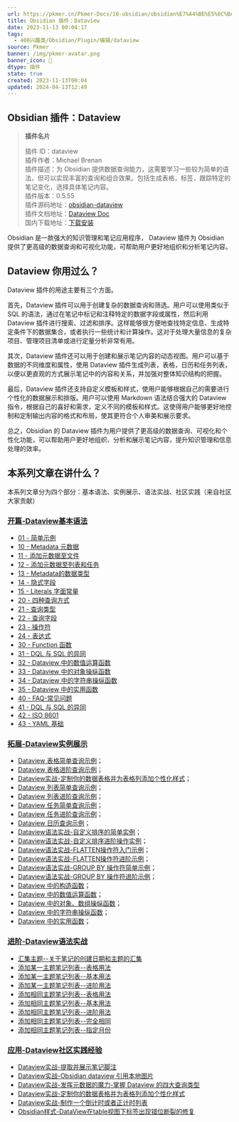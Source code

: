 ```yaml
---
url: https://pkmer.cn/Pkmer-Docs/10-obsidian/obsidian%E7%A4%BE%E5%8C%BA%E6%8F%92%E4%BB%B6/dataview/dataview/
title: Obsidian 插件：Dataview
date: 2023-11-13 00:04:17
tags:
  - 400兴趣类/Obsidian/Plugin/编辑/dataview
source: Pkmer
banner: /img/pkmer-avatar.png
banner_icon: 🔖
dtype: 插件
state: true
created: 2023-11-13T00:04
updated: 2024-04-13T12:49
---
```


## Obsidian 插件：Dataview

> **插件名片**
> 
> 插件 ID：dataview  
> 插件作者：Michael Brenan  
> 插件描述：为 Obsidian 提供数据查询能力，这需要学习一些较为简单的语法，但可以实现丰富的查询和组合效果。包括生成表格，标签，跟踪特定的笔记变化，选择具体笔记内容。  
> 插件版本：0.5.55  
> 插件源码地址：[obsidian-dataview](https://github.com/blacksmithgu/obsidian-dataview)  
> 插件文档地址：[Dataview Doc](https://blacksmithgu.github.io/obsidian-dataview/)  
> 国内下载地址：[下载安装](https://pkmer.cn/products/plugin/pluginMarket/?dataview)

Obsidian 是一款强大的知识管理和笔记应用程序， Dataview 插件为 Obsidian 提供了更高级的数据查询和可视化功能，可帮助用户更好地组织和分析笔记内容。

## Dataview 你用过么？

Dataview 插件的用途主要有三个方面。

首先，Dataview 插件可以用于创建复杂的数据查询和筛选。用户可以使用类似于 SQL 的语法，通过在笔记中标记和注释特定的数据字段或属性，然后利用 Dataview 插件进行搜索、过滤和排序。这样能够很方便地查找特定信息、生成特定条件下的数据集合，或者执行一些统计和计算操作。这对于处理大量信息的复杂项目、管理项目清单或进行定量分析非常有用。

其次，Dataview 插件还可以用于创建和展示笔记内容的动态视图。用户可以基于数据的不同维度和属性，使用 Dataview 插件生成列表，表格，日历和任务列表，以便以更直观的方式展示笔记中的内容和关系，并加强对整体知识结构的把握。

最后，Dataview 插件还支持自定义模板和样式，使用户能够根据自己的需要进行个性化的数据展示和排版。用户可以使用 Markdown 语法结合强大的 Dataview 指令，根据自己的喜好和需求，定义不同的模板和样式。这使得用户能够更好地控制和定制输出内容的格式和布局，使其更符合个人审美和展示要求。

总之，Obsidian 的 Dataview 插件为用户提供了更高级的数据查询、可视化和个性化功能，可以帮助用户更好地组织、分析和展示笔记内容，提升知识管理和信息处理的效率。

## 本系列文章在讲什么？

本系列文章分为四个部分：基本语法、实例展示、语法实战、社区实践（来自社区大家贡献）

### [开篇-Dataview基本语法](https://pkmer.cn/Pkmer-Docs/10-obsidian/obsidian%E7%A4%BE%E5%8C%BA%E6%8F%92%E4%BB%B6/dataview/dataview%E5%9F%BA%E6%9C%AC%E8%AF%AD%E6%B3%95/dataview%E5%9F%BA%E6%9C%AC%E8%AF%AD%E6%B3%95)

-   [01 - 简单示例](https://pkmer.cn/Pkmer-Docs/10-obsidian/obsidian%E7%A4%BE%E5%8C%BA%E6%8F%92%E4%BB%B6/dataview/dataview%E5%9F%BA%E6%9C%AC%E8%AF%AD%E6%B3%95/01---%E7%AE%80%E5%8D%95%E7%A4%BA%E4%BE%8B)
-   [10 - Metadata 元数据](https://pkmer.cn/Pkmer-Docs/10-obsidian/obsidian%E7%A4%BE%E5%8C%BA%E6%8F%92%E4%BB%B6/dataview/dataview%E5%9F%BA%E6%9C%AC%E8%AF%AD%E6%B3%95/10---metadata-%E5%85%83%E6%95%B0%E6%8D%AE)
-   [11 - 添加元数据至文件](https://pkmer.cn/Pkmer-Docs/10-obsidian/obsidian%E7%A4%BE%E5%8C%BA%E6%8F%92%E4%BB%B6/dataview/dataview%E5%9F%BA%E6%9C%AC%E8%AF%AD%E6%B3%95/11---%E6%B7%BB%E5%8A%A0%E5%85%83%E6%95%B0%E6%8D%AE%E8%87%B3%E6%96%87%E4%BB%B6)
-   [12 - 添加元数据至列表和任务](https://pkmer.cn/Pkmer-Docs/10-obsidian/obsidian%E7%A4%BE%E5%8C%BA%E6%8F%92%E4%BB%B6/dataview/dataview%E5%9F%BA%E6%9C%AC%E8%AF%AD%E6%B3%95/12---%E6%B7%BB%E5%8A%A0%E5%85%83%E6%95%B0%E6%8D%AE%E8%87%B3%E5%88%97%E8%A1%A8%E5%92%8C%E4%BB%BB%E5%8A%A1)
-   [13 - Metadata的数据类型](https://pkmer.cn/Pkmer-Docs/10-obsidian/obsidian%E7%A4%BE%E5%8C%BA%E6%8F%92%E4%BB%B6/dataview/dataview%E5%9F%BA%E6%9C%AC%E8%AF%AD%E6%B3%95/13---metadata%E7%9A%84%E6%95%B0%E6%8D%AE%E7%B1%BB%E5%9E%8B)
-   [14 - 隐式字段](https://pkmer.cn/Pkmer-Docs/10-obsidian/obsidian%E7%A4%BE%E5%8C%BA%E6%8F%92%E4%BB%B6/dataview/dataview%E5%9F%BA%E6%9C%AC%E8%AF%AD%E6%B3%95/14---%E9%9A%90%E5%BC%8F%E5%AD%97%E6%AE%B5)
-   [15 - Literals 字面常量](https://pkmer.cn/Pkmer-Docs/10-obsidian/obsidian%E7%A4%BE%E5%8C%BA%E6%8F%92%E4%BB%B6/dataview/dataview%E5%9F%BA%E6%9C%AC%E8%AF%AD%E6%B3%95/15---literals-%E5%AD%97%E9%9D%A2%E5%B8%B8%E9%87%8F)
-   [20 - 四种查询方式](https://pkmer.cn/Pkmer-Docs/10-obsidian/obsidian%E7%A4%BE%E5%8C%BA%E6%8F%92%E4%BB%B6/dataview/dataview%E5%9F%BA%E6%9C%AC%E8%AF%AD%E6%B3%95/20---%E5%9B%9B%E7%A7%8D%E6%9F%A5%E8%AF%A2%E6%96%B9%E5%BC%8F)
-   [21 - 查询类型](https://pkmer.cn/Pkmer-Docs/10-obsidian/obsidian%E7%A4%BE%E5%8C%BA%E6%8F%92%E4%BB%B6/dataview/dataview%E5%9F%BA%E6%9C%AC%E8%AF%AD%E6%B3%95/21---%E6%9F%A5%E8%AF%A2%E7%B1%BB%E5%9E%8B)
-   [22 - 查询字段](https://pkmer.cn/Pkmer-Docs/10-obsidian/obsidian%E7%A4%BE%E5%8C%BA%E6%8F%92%E4%BB%B6/dataview/dataview%E5%9F%BA%E6%9C%AC%E8%AF%AD%E6%B3%95/22---%E6%9F%A5%E8%AF%A2%E5%AD%97%E6%AE%B5)
-   [23 - 操作符](https://pkmer.cn/Pkmer-Docs/10-obsidian/obsidian%E7%A4%BE%E5%8C%BA%E6%8F%92%E4%BB%B6/dataview/dataview%E5%9F%BA%E6%9C%AC%E8%AF%AD%E6%B3%95/23---%E6%93%8D%E4%BD%9C%E7%AC%A6)
-   [24 - 表达式](https://pkmer.cn/Pkmer-Docs/10-obsidian/obsidian%E7%A4%BE%E5%8C%BA%E6%8F%92%E4%BB%B6/dataview/dataview%E5%9F%BA%E6%9C%AC%E8%AF%AD%E6%B3%95/24---%E8%A1%A8%E8%BE%BE%E5%BC%8F)
-   [30 - Function 函数](https://pkmer.cn/Pkmer-Docs/10-obsidian/obsidian%E7%A4%BE%E5%8C%BA%E6%8F%92%E4%BB%B6/dataview/dataview%E5%9F%BA%E6%9C%AC%E8%AF%AD%E6%B3%95/30---function-%E5%87%BD%E6%95%B0)
-   [31 - DQL 与 SQL 的异同](https://pkmer.cn/Pkmer-Docs/10-obsidian/obsidian%E7%A4%BE%E5%8C%BA%E6%8F%92%E4%BB%B6/dataview/dataview%E5%9F%BA%E6%9C%AC%E8%AF%AD%E6%B3%95/31---dql-%E4%B8%8E-sql-%E7%9A%84%E5%BC%82%E5%90%8C)
-   [32 - Dataview 中的数值运算函数](https://pkmer.cn/Pkmer-Docs/10-obsidian/obsidian%E7%A4%BE%E5%8C%BA%E6%8F%92%E4%BB%B6/dataview/dataview%E5%9F%BA%E6%9C%AC%E8%AF%AD%E6%B3%95/32---dataview-%E4%B8%AD%E7%9A%84%E6%95%B0%E5%80%BC%E8%BF%90%E7%AE%97%E5%87%BD%E6%95%B0)
-   [33 - Dataview 中的对象操纵函数](https://pkmer.cn/Pkmer-Docs/10-obsidian/obsidian%E7%A4%BE%E5%8C%BA%E6%8F%92%E4%BB%B6/dataview/dataview%E5%9F%BA%E6%9C%AC%E8%AF%AD%E6%B3%95/33---dataview-%E4%B8%AD%E7%9A%84%E5%AF%B9%E8%B1%A1%E6%93%8D%E7%BA%B5%E5%87%BD%E6%95%B0)
-   [34 - Dataview 中的字符串操纵函数](https://pkmer.cn/Pkmer-Docs/10-obsidian/obsidian%E7%A4%BE%E5%8C%BA%E6%8F%92%E4%BB%B6/dataview/dataview%E5%9F%BA%E6%9C%AC%E8%AF%AD%E6%B3%95/34---dataview-%E4%B8%AD%E7%9A%84%E5%AD%97%E7%AC%A6%E4%B8%B2%E6%93%8D%E7%BA%B5%E5%87%BD%E6%95%B0)
-   [35 - Dataview 中的实用函数](https://pkmer.cn/Pkmer-Docs/10-obsidian/obsidian%E7%A4%BE%E5%8C%BA%E6%8F%92%E4%BB%B6/dataview/dataview%E5%9F%BA%E6%9C%AC%E8%AF%AD%E6%B3%95/35---dataview-%E4%B8%AD%E7%9A%84%E5%AE%9E%E7%94%A8%E5%87%BD%E6%95%B0)
-   [40 - FAQ-常见问题](https://pkmer.cn/Pkmer-Docs/10-obsidian/obsidian%E7%A4%BE%E5%8C%BA%E6%8F%92%E4%BB%B6/dataview/dataview%E5%9F%BA%E6%9C%AC%E8%AF%AD%E6%B3%95/40---faq-%E5%B8%B8%E8%A7%81%E9%97%AE%E9%A2%98)
-   [41 - DQL 与 SQL 的异同](https://pkmer.cn/Pkmer-Docs/10-obsidian/obsidian%E7%A4%BE%E5%8C%BA%E6%8F%92%E4%BB%B6/dataview/dataview%E5%9F%BA%E6%9C%AC%E8%AF%AD%E6%B3%95/41---dql-%E4%B8%8E-sql-%E7%9A%84%E5%BC%82%E5%90%8C)
-   [42 - ISO 8601](https://pkmer.cn/Pkmer-Docs/10-obsidian/obsidian%E7%A4%BE%E5%8C%BA%E6%8F%92%E4%BB%B6/dataview/dataview%E5%9F%BA%E6%9C%AC%E8%AF%AD%E6%B3%95/42---iso-8601)
-   [43 - YAML 基础](https://pkmer.cn/Pkmer-Docs/10-obsidian/obsidian%E7%A4%BE%E5%8C%BA%E6%8F%92%E4%BB%B6/dataview/dataview%E5%9F%BA%E6%9C%AC%E8%AF%AD%E6%B3%95/43---yaml-%E5%9F%BA%E7%A1%80)

### [拓展-Dataview实例展示](https://pkmer.cn/Pkmer-Docs%E4%BE%8B%E5%B1%95%E7%A4%BA)

-   [Dataview 表格简单查询示例](https://pkmer.cn/Pkmer-Docs/10-obsidian/obsidian%E7%A4%BE%E5%8C%BA%E6%8F%92%E4%BB%B6/dataview/dataview%E8%AF%AD%E6%B3%95%E5%AE%9E%E6%88%98/dataview-%E8%A1%A8%E6%A0%BC%E7%AE%80%E5%8D%95%E6%9F%A5%E8%AF%A2%E7%A4%BA%E4%BE%8B)；
-   [Dataview 表格进阶查询示例](https://pkmer.cn/Pkmer-Docs/10-obsidian/obsidian%E7%A4%BE%E5%8C%BA%E6%8F%92%E4%BB%B6/dataview/dataview%E8%AF%AD%E6%B3%95%E5%AE%9E%E6%88%98/dataview-%E8%A1%A8%E6%A0%BC%E8%BF%9B%E9%98%B6%E6%9F%A5%E8%AF%A2%E7%A4%BA%E4%BE%8B)；
-   [Dataview实战-定制你的数据表格并为表格列添加个性化样式](https://pkmer.cn/Pkmer-Docs/10-obsidian/obsidian%E7%A4%BE%E5%8C%BA%E6%8F%92%E4%BB%B6/dataview/dataview%E7%A4%BE%E5%8C%BA%E5%AE%9E%E8%B7%B5%E7%BB%8F%E9%AA%8C/dataview%E5%AE%9E%E6%88%98-%E5%AE%9A%E5%88%B6%E4%BD%A0%E7%9A%84%E6%95%B0%E6%8D%AE%E8%A1%A8%E6%A0%BC%E5%B9%B6%E4%B8%BA%E8%A1%A8%E6%A0%BC%E5%88%97%E6%B7%BB%E5%8A%A0%E4%B8%AA%E6%80%A7%E5%8C%96%E6%A0%B7%E5%BC%8F)；
-   [Dataview 列表简单查询示例](https://pkmer.cn/Pkmer-Docs/10-obsidian/obsidian%E7%A4%BE%E5%8C%BA%E6%8F%92%E4%BB%B6/dataview/dataview%E8%AF%AD%E6%B3%95%E5%AE%9E%E6%88%98/dataview-%E5%88%97%E8%A1%A8%E7%AE%80%E5%8D%95%E6%9F%A5%E8%AF%A2%E7%A4%BA%E4%BE%8B)；
-   [Dataview 列表进阶查询示例](https://pkmer.cn/Pkmer-Docs/10-obsidian/obsidian%E7%A4%BE%E5%8C%BA%E6%8F%92%E4%BB%B6/dataview/dataview%E8%AF%AD%E6%B3%95%E5%AE%9E%E6%88%98/dataview-%E5%88%97%E8%A1%A8%E8%BF%9B%E9%98%B6%E6%9F%A5%E8%AF%A2%E7%A4%BA%E4%BE%8B)；
-   [Dataview 任务简单查询示例](https://pkmer.cn/Pkmer-Docs/10-obsidian/obsidian%E7%A4%BE%E5%8C%BA%E6%8F%92%E4%BB%B6/dataview/dataview%E8%AF%AD%E6%B3%95%E5%AE%9E%E6%88%98/dataview-%E4%BB%BB%E5%8A%A1%E7%AE%80%E5%8D%95%E6%9F%A5%E8%AF%A2%E7%A4%BA%E4%BE%8B)；
-   [Dataview 任务进阶查询示例](https://pkmer.cn/Pkmer-Docs/10-obsidian/obsidian%E7%A4%BE%E5%8C%BA%E6%8F%92%E4%BB%B6/dataview/dataview%E8%AF%AD%E6%B3%95%E5%AE%9E%E6%88%98/dataview-%E4%BB%BB%E5%8A%A1%E8%BF%9B%E9%98%B6%E6%9F%A5%E8%AF%A2%E7%A4%BA%E4%BE%8B)；
-   [Dataview 日历查询示例](https://pkmer.cn/Pkmer-Docs/10-obsidian/obsidian%E7%A4%BE%E5%8C%BA%E6%8F%92%E4%BB%B6/dataview/dataview%E8%AF%AD%E6%B3%95%E5%AE%9E%E6%88%98/dataview-%E6%97%A5%E5%8E%86%E6%9F%A5%E8%AF%A2%E7%A4%BA%E4%BE%8B)；
-   [Dataview语法实战-自定义排序的简单实例](https://pkmer.cn/Pkmer-Docs/10-obsidian/obsidian%E7%A4%BE%E5%8C%BA%E6%8F%92%E4%BB%B6/dataview/dataview%E8%AF%AD%E6%B3%95%E5%AE%9E%E6%88%98/dataview%E8%AF%AD%E6%B3%95%E5%AE%9E%E6%88%98-%E8%87%AA%E5%AE%9A%E4%B9%89%E6%8E%92%E5%BA%8F%E7%9A%84%E7%AE%80%E5%8D%95%E5%AE%9E%E4%BE%8B)；
-   [Dataview语法实战-自定义排序进阶操作实例](https://pkmer.cn/Pkmer-Docs/10-obsidian/obsidian%E7%A4%BE%E5%8C%BA%E6%8F%92%E4%BB%B6/dataview/dataview%E8%AF%AD%E6%B3%95%E5%AE%9E%E6%88%98/dataview%E8%AF%AD%E6%B3%95%E5%AE%9E%E6%88%98-%E8%87%AA%E5%AE%9A%E4%B9%89%E6%8E%92%E5%BA%8F%E8%BF%9B%E9%98%B6%E6%93%8D%E4%BD%9C%E5%AE%9E%E4%BE%8B)；
-   [Dataview语法实战-FLATTEN操作符入门示例](https://pkmer.cn/Pkmer-Docs/10-obsidian/obsidian%E7%A4%BE%E5%8C%BA%E6%8F%92%E4%BB%B6/dataview/dataview%E8%AF%AD%E6%B3%95%E5%AE%9E%E6%88%98/dataview%E8%AF%AD%E6%B3%95%E5%AE%9E%E6%88%98-flatten%E6%93%8D%E4%BD%9C%E7%AC%A6%E5%85%A5%E9%97%A8%E7%A4%BA%E4%BE%8B)；
-   [Dataview语法实战-FLATTEN操作符进阶示例](https://pkmer.cn/Pkmer-Docs/10-obsidian/obsidian%E7%A4%BE%E5%8C%BA%E6%8F%92%E4%BB%B6/dataview/dataview%E8%AF%AD%E6%B3%95%E5%AE%9E%E6%88%98/dataview%E8%AF%AD%E6%B3%95%E5%AE%9E%E6%88%98-flatten%E6%93%8D%E4%BD%9C%E7%AC%A6%E8%BF%9B%E9%98%B6%E7%A4%BA%E4%BE%8B)；
-   [Dataview语法实战-GROUP BY 操作符简单示例](https://pkmer.cn/Pkmer-Docs/10-obsidian/obsidian%E7%A4%BE%E5%8C%BA%E6%8F%92%E4%BB%B6/dataview/dataview%E8%AF%AD%E6%B3%95%E5%AE%9E%E6%88%98/dataview%E8%AF%AD%E6%B3%95%E5%AE%9E%E6%88%98-group-by-%E6%93%8D%E4%BD%9C%E7%AC%A6%E7%AE%80%E5%8D%95%E7%A4%BA%E4%BE%8B)；
-   [Dataview语法实战-GROUP BY 操作符进阶示例](https://pkmer.cn/Pkmer-Docs/10-obsidian/obsidian%E7%A4%BE%E5%8C%BA%E6%8F%92%E4%BB%B6/dataview/dataview%E8%AF%AD%E6%B3%95%E5%AE%9E%E6%88%98/dataview%E8%AF%AD%E6%B3%95%E5%AE%9E%E6%88%98-group-by-%E6%93%8D%E4%BD%9C%E7%AC%A6%E8%BF%9B%E9%98%B6%E7%A4%BA%E4%BE%8B)；
-   [Dataview 中的构造函数](https://pkmer.cn/Pkmer-Docs/10-obsidian/obsidian%E7%A4%BE%E5%8C%BA%E6%8F%92%E4%BB%B6/dataview/dataview%E5%9F%BA%E6%9C%AC%E8%AF%AD%E6%B3%95/31---dataview-%E4%B8%AD%E7%9A%84%E6%9E%84%E9%80%A0%E5%87%BD%E6%95%B0)；
-   [Dataview 中的数值运算函数](https://pkmer.cn/Pkmer-Docs/10-obsidian/obsidian%E7%A4%BE%E5%8C%BA%E6%8F%92%E4%BB%B6/dataview/dataview%E5%9F%BA%E6%9C%AC%E8%AF%AD%E6%B3%95/32---dataview-%E4%B8%AD%E7%9A%84%E6%95%B0%E5%80%BC%E8%BF%90%E7%AE%97%E5%87%BD%E6%95%B0)；
-   [Dataview 中的对象、数组操纵函数](https://pkmer.cn/Pkmer-Docs/10-obsidian/obsidian%E7%A4%BE%E5%8C%BA%E6%8F%92%E4%BB%B6/dataview/dataview%E5%9F%BA%E6%9C%AC%E8%AF%AD%E6%B3%95/33---dataview-%E4%B8%AD%E7%9A%84%E5%AF%B9%E8%B1%A1%E6%93%8D%E7%BA%B5%E5%87%BD%E6%95%B0)；
-   [Dataview 中的字符串操纵函数](https://pkmer.cn/Pkmer-Docs/10-obsidian/obsidian%E7%A4%BE%E5%8C%BA%E6%8F%92%E4%BB%B6/dataview/dataview%E5%9F%BA%E6%9C%AC%E8%AF%AD%E6%B3%95/34---dataview-%E4%B8%AD%E7%9A%84%E5%AD%97%E7%AC%A6%E4%B8%B2%E6%93%8D%E7%BA%B5%E5%87%BD%E6%95%B0)；
-   [Dataview 中的实用函数](https://pkmer.cn/Pkmer-Docs/10-obsidian/obsidian%E7%A4%BE%E5%8C%BA%E6%8F%92%E4%BB%B6/dataview/dataview%E5%9F%BA%E6%9C%AC%E8%AF%AD%E6%B3%95/35---dataview-%E4%B8%AD%E7%9A%84%E5%AE%9E%E7%94%A8%E5%87%BD%E6%95%B0)；

### [进阶-Dataview语法实战](https://pkmer.cn/Pkmer-Docs/10-obsidian/obsidian%E7%A4%BE%E5%8C%BA%E6%8F%92%E4%BB%B6/dataview/dataview%E8%AF%AD%E6%B3%95%E5%AE%9E%E6%88%98/dataview%E8%AF%AD%E6%B3%95%E5%AE%9E%E6%88%98)

-   [汇集主题--关于笔记的创建日期和主题的汇集](https://pkmer.cn/Pkmer-Docs/10-obsidian/obsidian%E7%A4%BE%E5%8C%BA%E6%8F%92%E4%BB%B6/dataview/dataview%E8%AF%AD%E6%B3%95%E5%AE%9E%E6%88%98/%E6%B1%87%E9%9B%86%E4%B8%BB%E9%A2%98--%E5%85%B3%E4%BA%8E%E7%AC%94%E8%AE%B0%E7%9A%84%E5%88%9B%E5%BB%BA%E6%97%A5%E6%9C%9F%E5%92%8C%E4%B8%BB%E9%A2%98%E7%9A%84%E6%B1%87%E9%9B%86)
-   [添加某一主题笔记列表--表格用法](https://pkmer.cn/Pkmer-Docs/10-obsidian/obsidian%E7%A4%BE%E5%8C%BA%E6%8F%92%E4%BB%B6/dataview/dataview%E8%AF%AD%E6%B3%95%E5%AE%9E%E6%88%98/%E6%B7%BB%E5%8A%A0%E6%9F%90%E4%B8%80%E4%B8%BB%E9%A2%98%E7%AC%94%E8%AE%B0%E5%88%97%E8%A1%A8--%E8%A1%A8%E6%A0%BC%E7%94%A8%E6%B3%95)
-   [添加某一主题笔记列表--基本用法](https://pkmer.cn/Pkmer-Docs/10-obsidian/obsidian%E7%A4%BE%E5%8C%BA%E6%8F%92%E4%BB%B6/dataview/dataview%E8%AF%AD%E6%B3%95%E5%AE%9E%E6%88%98/%E6%B7%BB%E5%8A%A0%E6%9F%90%E4%B8%80%E4%B8%BB%E9%A2%98%E7%AC%94%E8%AE%B0%E5%88%97%E8%A1%A8--%E5%9F%BA%E6%9C%AC%E7%94%A8%E6%B3%95)
-   [添加某一主题笔记列表--进阶用法](https://pkmer.cn/Pkmer-Docs/10-obsidian/obsidian%E7%A4%BE%E5%8C%BA%E6%8F%92%E4%BB%B6/dataview/dataview%E8%AF%AD%E6%B3%95%E5%AE%9E%E6%88%98/%E6%B7%BB%E5%8A%A0%E6%9F%90%E4%B8%80%E4%B8%BB%E9%A2%98%E7%AC%94%E8%AE%B0%E5%88%97%E8%A1%A8--%E8%BF%9B%E9%98%B6%E7%94%A8%E6%B3%95)
-   [添加相同主题笔记列表--表格用法](https://pkmer.cn/Pkmer-Docs/10-obsidian/obsidian%E7%A4%BE%E5%8C%BA%E6%8F%92%E4%BB%B6/dataview/dataview%E8%AF%AD%E6%B3%95%E5%AE%9E%E6%88%98/%E6%B7%BB%E5%8A%A0%E7%9B%B8%E5%90%8C%E4%B8%BB%E9%A2%98%E7%AC%94%E8%AE%B0%E5%88%97%E8%A1%A8--%E8%A1%A8%E6%A0%BC%E7%94%A8%E6%B3%95)
-   [添加相同主题笔记列表--基本用法](https://pkmer.cn/Pkmer-Docs/10-obsidian/obsidian%E7%A4%BE%E5%8C%BA%E6%8F%92%E4%BB%B6/dataview/dataview%E8%AF%AD%E6%B3%95%E5%AE%9E%E6%88%98/%E6%B7%BB%E5%8A%A0%E7%9B%B8%E5%90%8C%E4%B8%BB%E9%A2%98%E7%AC%94%E8%AE%B0%E5%88%97%E8%A1%A8--%E5%9F%BA%E6%9C%AC%E7%94%A8%E6%B3%95)
-   [添加相同主题笔记列表--进阶用法](https://pkmer.cn/Pkmer-Docs/10-obsidian/obsidian%E7%A4%BE%E5%8C%BA%E6%8F%92%E4%BB%B6/dataview/dataview%E8%AF%AD%E6%B3%95%E5%AE%9E%E6%88%98/%E6%B7%BB%E5%8A%A0%E7%9B%B8%E5%90%8C%E4%B8%BB%E9%A2%98%E7%AC%94%E8%AE%B0%E5%88%97%E8%A1%A8--%E8%BF%9B%E9%98%B6%E7%94%A8%E6%B3%95)
-   [添加相同主题笔记列表--完全相同](https://pkmer.cn/Pkmer-Docs/10-obsidian/obsidian%E7%A4%BE%E5%8C%BA%E6%8F%92%E4%BB%B6/dataview/dataview%E8%AF%AD%E6%B3%95%E5%AE%9E%E6%88%98/%E6%B7%BB%E5%8A%A0%E7%9B%B8%E5%90%8C%E4%B8%BB%E9%A2%98%E7%AC%94%E8%AE%B0%E5%88%97%E8%A1%A8--%E5%AE%8C%E5%85%A8%E7%9B%B8%E5%90%8C)
-   [添加相同主题笔记列表--指定月份](https://pkmer.cn/Pkmer-Docs/10-obsidian/obsidian%E7%A4%BE%E5%8C%BA%E6%8F%92%E4%BB%B6/dataview/dataview%E8%AF%AD%E6%B3%95%E5%AE%9E%E6%88%98/%E6%B7%BB%E5%8A%A0%E7%9B%B8%E5%90%8C%E4%B8%BB%E9%A2%98%E7%AC%94%E8%AE%B0%E5%88%97%E8%A1%A8--%E6%8C%87%E5%AE%9A%E6%9C%88%E4%BB%BD)

### [应用-Dataview社区实践经验](https://pkmer.cn/Pkmer-Docs/10-obsidian/obsidian%E7%A4%BE%E5%8C%BA%E6%8F%92%E4%BB%B6/dataview/dataview%E7%A4%BE%E5%8C%BA%E5%AE%9E%E8%B7%B5%E7%BB%8F%E9%AA%8C/dataview%E7%A4%BE%E5%8C%BA%E5%AE%9E%E8%B7%B5%E7%BB%8F%E9%AA%8C)

-   [Dataview实战-提取并展示笔记脚注](https://pkmer.cn/Pkmer-Docs/10-obsidian/obsidian%E7%A4%BE%E5%8C%BA%E6%8F%92%E4%BB%B6/dataview/dataview%E7%A4%BE%E5%8C%BA%E5%AE%9E%E8%B7%B5%E7%BB%8F%E9%AA%8C/dataview%E5%AE%9E%E6%88%98-%E6%8F%90%E5%8F%96%E5%B9%B6%E5%B1%95%E7%A4%BA%E7%AC%94%E8%AE%B0%E8%84%9A%E6%B3%A8)
-   [Dataview实战-Obsidian dataview 引用本地图片](https://pkmer.cn/Pkmer-Docs/10-obsidian/obsidian%E7%A4%BE%E5%8C%BA%E6%8F%92%E4%BB%B6/dataview/dataview%E7%A4%BE%E5%8C%BA%E5%AE%9E%E8%B7%B5%E7%BB%8F%E9%AA%8C/dataview%E5%AE%9E%E6%88%98-obsidian-dataview-%E5%BC%95%E7%94%A8%E6%9C%AC%E5%9C%B0%E5%9B%BE%E7%89%87)
-   [Dataview实战-发挥元数据的魔力-掌握 Dataview 的四大查询类型](https://pkmer.cn/Pkmer-Docs/10-obsidian/obsidian%E7%A4%BE%E5%8C%BA%E6%8F%92%E4%BB%B6/dataview/dataview%E7%A4%BE%E5%8C%BA%E5%AE%9E%E8%B7%B5%E7%BB%8F%E9%AA%8C/dataview%E5%AE%9E%E6%88%98-%E5%8F%91%E6%8C%A5%E5%85%83%E6%95%B0%E6%8D%AE%E7%9A%84%E9%AD%94%E5%8A%9B-%E6%8E%8C%E6%8F%A1-dataview-%E7%9A%84%E5%9B%9B%E5%A4%A7%E6%9F%A5%E8%AF%A2%E7%B1%BB%E5%9E%8B)
-   [Dataview实战-定制你的数据表格并为表格列添加个性化样式](https://pkmer.cn/Pkmer-Docs/10-obsidian/obsidian%E7%A4%BE%E5%8C%BA%E6%8F%92%E4%BB%B6/dataview/dataview%E7%A4%BE%E5%8C%BA%E5%AE%9E%E8%B7%B5%E7%BB%8F%E9%AA%8C/dataview%E5%AE%9E%E6%88%98-%E5%AE%9A%E5%88%B6%E4%BD%A0%E7%9A%84%E6%95%B0%E6%8D%AE%E8%A1%A8%E6%A0%BC%E5%B9%B6%E4%B8%BA%E8%A1%A8%E6%A0%BC%E5%88%97%E6%B7%BB%E5%8A%A0%E4%B8%AA%E6%80%A7%E5%8C%96%E6%A0%B7%E5%BC%8F)
-   [Dataview实战-制作一个倒计时或者正计时列表](https://pkmer.cn/Pkmer-Docs/10-obsidian/obsidian%E7%A4%BE%E5%8C%BA%E6%8F%92%E4%BB%B6/dataview/dataview%E7%A4%BE%E5%8C%BA%E5%AE%9E%E8%B7%B5%E7%BB%8F%E9%AA%8C/dataview%E5%AE%9E%E6%88%98-%E5%88%B6%E4%BD%9C%E4%B8%80%E4%B8%AA%E5%80%92%E8%AE%A1%E6%97%B6%E6%88%96%E8%80%85%E6%AD%A3%E8%AE%A1%E6%97%B6%E5%88%97%E8%A1%A8)
-   [Obsidian样式-DataView在table视图下标签出现错位断裂的修复](https://pkmer.cn/Pkmer-Docs/10-obsidian/obsidian%E5%A4%96%E8%A7%82/css-%E7%89%87%E6%AE%B5/obsidian%E6%A0%B7%E5%BC%8F-dataview%E5%9C%A8table%E8%A7%86%E5%9B%BE%E4%B8%8B%E6%A0%87%E7%AD%BE%E5%87%BA%E7%8E%B0%E9%94%99%E4%BD%8D%E6%96%AD%E8%A3%82%E7%9A%84%E4%BF%AE%E5%A4%8D)


